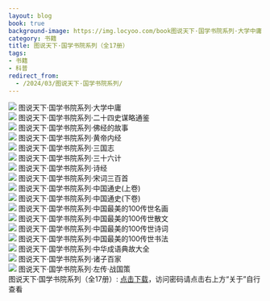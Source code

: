 ```yaml
---
layout: blog
book: true
background-image: https://img.locyoo.com/book图说天下·国学书院系列·大学中庸.jpg
category: 书籍
title: 图说天下·国学书院系列（全17册）
tags:
- 书籍
- 科普
redirect_from:
  - /2024/03/图说天下·国学书院系列/
---
```

![](https://img.locyoo.com/book图说天下·国学书院系列·大学中庸.jpg)
图说天下·国学书院系列·大学中庸
<br>
![](https://img.locyoo.com/book图说天下·国学书院系列·二十四史谋略通鉴.jpg)
图说天下·国学书院系列·二十四史谋略通鉴
<br>
![](https://img.locyoo.com/book图说天下·国学书院系列·佛经的故事.jpg)
图说天下·国学书院系列·佛经的故事
<br>
![](https://img.locyoo.com/book图说天下·国学书院系列·黄帝内经.jpg)
图说天下·国学书院系列·黄帝内经
<br>
![](https://img.locyoo.com/book图说天下·国学书院系列·三国志.jpg)
图说天下·国学书院系列·三国志
<br>
![](https://img.locyoo.com/book图说天下·国学书院系列·三十六计.jpg)
图说天下·国学书院系列·三十六计
<br>
![](https://img.locyoo.com/book图说天下·国学书院系列·诗经.jpg)
图说天下·国学书院系列·诗经
<br>
![](https://img.locyoo.com/book图说天下·国学书院系列·宋词三百首.jpg)
图说天下·国学书院系列·宋词三百首
<br>
![](https://img.locyoo.com/book图说天下·国学书院系列·中国通史(上卷).jpg)
图说天下·国学书院系列·中国通史(上卷)
<br>
![](https://img.locyoo.com/book图说天下·国学书院系列·中国通史(下卷).jpg)
图说天下·国学书院系列·中国通史(下卷)
<br>
![](https://img.locyoo.com/book图说天下·国学书院系列·中国最美的100传世名画.jpg)
图说天下·国学书院系列·中国最美的100传世名画
<br>
![](https://img.locyoo.com/book图说天下·国学书院系列·中国最美的100传世散文.jpg)
图说天下·国学书院系列·中国最美的100传世散文
<br>
![](https://img.locyoo.com/book图说天下·国学书院系列·中国最美的100传世诗词.jpg)
图说天下·国学书院系列·中国最美的100传世诗词
<br>
![](https://img.locyoo.com/book图说天下·国学书院系列·中国最美的100传世书法.jpg)
图说天下·国学书院系列·中国最美的100传世书法
<br>
![](https://img.locyoo.com/book图说天下·国学书院系列·中华成语典故大全.jpg)
图说天下·国学书院系列·中华成语典故大全
<br>
![](https://img.locyoo.com/book图说天下·国学书院系列·诸子百家.jpg)
图说天下·国学书院系列·诸子百家
<br>
![](https://img.locyoo.com/book图说天下·国学书院系列·左传·战国策.jpg)
图说天下·国学书院系列·左传·战国策
<br>
图说天下·国学书院系列（全17册）: <a name = "ref1" href="https://url18.ctfile.com/d/50983618-60479527-6e870b?p=3619">点击下载</a>，访问密码请点击右上方“关于”自行查看